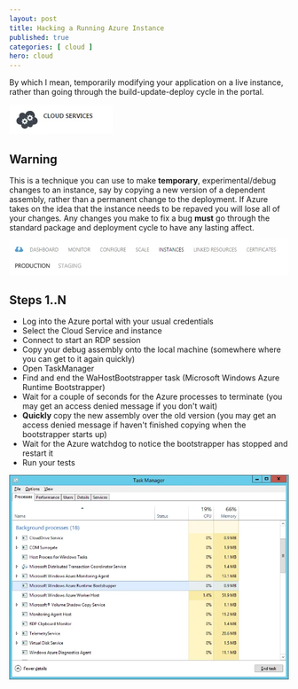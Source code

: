 ```yaml
---
layout: post
title: Hacking a Running Azure Instance
published: true 
categories: [ cloud ]
hero: cloud
---
```


By which I mean, temporarily modifying your application on a live instance, rather than 
going through the build-update-deploy cycle in the portal.

![cloud service](/img/posts/hacking-a-running-azure-instance/cloud-service.webp "cloud service icon")

## Warning 

This is a technique you can use to make **temporary**, experimental/debug changes to an instance, 
say by copying a new version of a dependent assembly, rather than a permanent change to the 
deployment. If Azure takes on the idea that the instance needs to be repaved you will lose all 
of your changes. Any changes you make to fix a bug **must** go through the standard package 
and deployment cycle to have any lasting affect.

![cloud service](/img/posts/hacking-a-running-azure-instance/cloud-service-instances.webp "portal instances header")

## Steps 1..N 

* Log into the Azure portal with your usual credentials
* Select the Cloud Service and instance
* Connect to start an RDP session
* Copy your debug assembly onto the local machine (somewhere where you can get to it again quickly)
* Open TaskManager
* Find and end the WaHostBootstrapper task (Microsoft Windows Azure Runtime Bootstrapper)
* Wait for a couple of seconds for the Azure processes to terminate (you may get an access denied message if you don't wait)
* **Quickly** copy the new assembly over the old version (you may get an access denied message if haven't finished copying when the bootstrapper starts up)
* Wait for the Azure watchdog to notice the bootstrapper has stopped and restart it
* Run your tests

![task manager](/img/posts/hacking-a-running-azure-instance/task-manager.webp "task manager screenshot")





